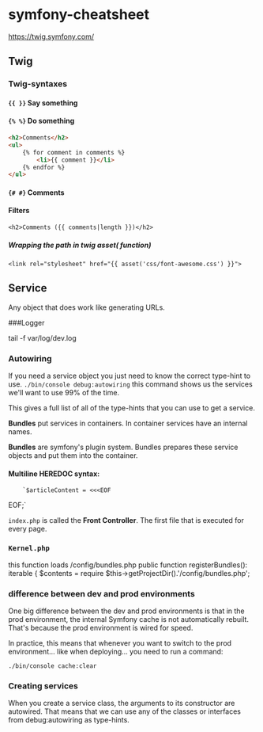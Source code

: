 # symfony-cheatsheet

https://twig.symfony.com/
## Twig

### Twig-syntaxes


#### `{{ }}` Say something


#### `{% %}` Do something

```HTML
<h2>Comments</h2>
<ul>
    {% for comment in comments %}
        <li>{{ comment }}</li>
    {% endfor %}
</ul>
```

#### `{# #}` Comments

#### Filters

`<h2>Comments ({{ comments|length }})</h2>`

##### Wrapping the path in twig asset( function)

`<link rel="stylesheet" href="{{ asset('css/font-awesome.css') }}">`

## Service

Any object that does work like generating URLs.

###Logger

tail -f var/log/dev.log
### Autowiring 
If you need a service object you just need to know the correct type-hint to use.
`./bin/console debug:autowiring`
this command shows us the services we'll want to use 99% of the time.

This gives a full list of all of the type-hints that you can use to get a service.

**Bundles** put services in containers. In container services have an internal names.

**Bundles** are symfony's plugin system. Bundles prepares these service objects and put them into the container.

#### Multiline HEREDOC syntax:
        `$articleContent = <<<EOF
 
EOF;`

`index.php` is called the **Front Controller**. The first file that is executed for every page.

### `Kernel.php`
this function loads /config/bundles.php
    public function registerBundles(): iterable
    {
        $contents = require $this->getProjectDir().'/config/bundles.php';
### difference between dev and prod environments
One big difference between the dev and prod environments is that in the prod environment, the internal Symfony cache is not automatically rebuilt. That's because the prod environment is wired for speed.

In practice, this means that whenever you want to switch to the prod environment... like when deploying... you need to run a command:

`./bin/console cache:clear`

### Creating services

When you create a service class, the arguments to its constructor are autowired. That means that we can use any of the classes or interfaces from debug:autowiring as type-hints.
